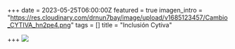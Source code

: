 +++
date = 2023-05-25T06:00:00Z
featured = true
imagen_intro = "https://res.cloudinary.com/drnun7bay/image/upload/v1685123457/Cambio_CYTIVA_hn2pe4.png"
tags = []
title = "Inclusión Cytiva"

+++
![](https://res.cloudinary.com/drnun7bay/image/upload/v1685123457/Cambio_CYTIVA_hn2pe4.png)
